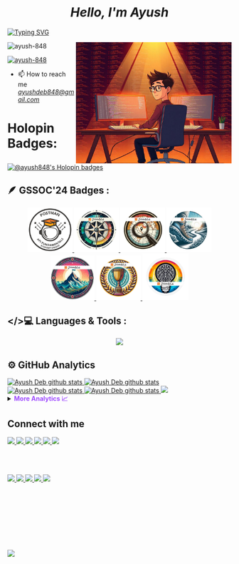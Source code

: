 
*<h1 align="center" > Hello, I'm Ayush </h1>*


[![Typing SVG](https://readme-typing-svg.demolab.com?font=Courier+New&size=50&pause=200&color=FEFAE0&center=true&vCenter=true&width=2000&height=100&lines=Hi+👋,+Nice+to+meet+you)](https://git.io/typing-svg)




<img src="./assets/image.jpeg" alt="Description of image" min-width="300px" max-width="300px" width="350px" align="right" />



<p align="left"> <img src="https://komarev.com/ghpvc/?username=ayush-848&label=Profile%20views&color=0e75b6&style=flat" alt="ayush-848" /> </p>

<p align="left"> <a href="https://github.com/ryo-ma/github-profile-trophy"><img src="https://github-profile-trophy.vercel.app/?username=ayush-848" alt="ayush-848" /></a> </p>

- 📫 How to reach me *ayushdeb848@gmail.com*
# Holopin Badges:
[![@ayush848's Holopin badges](https://holopin.me/ayush848)](https://holopin.io/@ayush848)

## 🪶 GSSOC'24 Badges :
<div style='display:flex; align-items:center; gap: 10px;' align='center'><a href="https://gssoc.girlscript.tech/leaderboard">
<img src="https://raw.githubusercontent.com/girlscript/gssoc-website-new/main/public/badges/postman.png" width="100px" height="100px" />
  <img src="https://github.com/girlscript/gssoc-website-new/blob/main/public/badges/1.png" width="100px" height="100px" />
  <img src="https://github.com/girlscript/gssoc-website-new/blob/main/public/badges/2.png" width="100px" height="100px" />
  <img src="https://github.com/girlscript/gssoc-website-new/blob/main/public/badges/3.png" width="100px" height="100px" />
  <img src="https://github.com/girlscript/gssoc-website-new/blob/main/public/badges/4.png" width="100px" height="100px" />
  <img src="https://github.com/girlscript/gssoc-website-new/blob/main/public/badges/5.png" width="100px" height="100px" />
  <img src="https://github.com/girlscript/gssoc-website-new/blob/main/public/badges/6.png" width="105px" height="105px" /></a>
</div>

## </>💻 Languages & Tools :
<p align="center">
  <a href="https://skillicons.dev">
    <img src="https://skillicons.dev/icons?i=react,nextjs,tailwind,nodejs,express,js,bootstrap,css,html,postman,npm,git,github,vercel,replit,idea&perline=8" />
  </a>
</p>


## ⚙️ GitHub Analytics
<a href="https://github.com/ayush-848">
  <img height="155em" src="http://github-profile-summary-cards.vercel.app/api/cards/profile-details?username=ayush-848&theme=midnight_purple" alt="Ayush Deb github stats" />
  <img height="155em" src="http://github-profile-summary-cards.vercel.app/api/cards/productive-time?username=ayush-848&theme=midnight_purple&utcOffset=8" alt="Ayush Deb github stats" />
  <img height="155em" src="http://github-profile-summary-cards.vercel.app/api/cards/repos-per-language?username=ayush-848&theme=midnight_purple" alt="Ayush Deb github stats" />
  <img height="155em" src="http://github-profile-summary-cards.vercel.app/api/cards/most-commit-language?username=ayush-848&theme=midnight_purple" alt="Ayush Deb github stats" />
  <img height="160em" src="http://github-profile-summary-cards.vercel.app/api/cards/stats?username=ayush-848&theme=midnight_purple" />
</a>
<details>
</br>
  <summary>
    <span style="cursor: pointer; color: #9f4bff; font-weight: bold; font-size: 14px;">
       More Analytics 📈
    </br>
    </span>
  </summary>
  
  <img height="150em" src="https://cheesits456-readme-stats.vercel.app/api?username=ayush-848&show_icons=true&count_private=true&theme=midnight-purple" alt="ayush-848" />
  <img height="150em" src="https://github-readme-streak-stats.herokuapp.com/?user=ayush-848&theme=midnight-purple" alt="ayush-848" />
</details>



## Connect with me
<a href="mailto:ayushdeb848@gmail.com">
  <img src="https://img.shields.io/badge/Gmail-D14836?style=for-the-badge&logo=gmail&logoColor=white">
</a>
<a href="https://dev.to/ayush848">
  <img src="https://img.shields.io/badge/dev.to-0A0A0A?style=for-the-badge&logo=devdotto&logoColor=white">
</a><a href="https://medium.com/@ayushdeb848">
  <img src="https://img.shields.io/badge/Medium-12100E?style=for-the-badge&logo=medium&logoColor=white">
</a><a href="">
  <img src="https://img.shields.io/badge/Slack-4A154B?style=for-the-badge&logo=slack&logoColor=white">
</a><a href="">
  <img src="https://img.shields.io/badge/Discord-5865F2?style=for-the-badge&logo=discord&logoColor=white">
</a>
<a href="">
  <img src="https://img.shields.io/badge/LinkedIn-0077B5?style=for-the-badge&logo=linkedin&logoColor=white">
</a>

</br></br></br>
<a href="https://www.hackerrank.com/profile/ayushdeb848">
  <img src="https://img.shields.io/badge/-Hackerrank-2EC866?style=for-the-badge&logo=HackerRank&logoColor=white">
</a><a href="https://leetcode.com/u/ayushdeb2003/">
  <img src="https://img.shields.io/badge/-LeetCode-FFA116?style=for-the-badge&logo=LeetCode&logoColor=black">
</a><a href="https://x.com/AyushDe79780500">
  <img src="https://img.shields.io/badge/Twitter-1DA1F2?style=for-the-badge&logo=twitter&logoColor=white">
</a><a href="https://www.geeksforgeeks.org/user/ayush_deb/">
  <img src="https://img.shields.io/badge/GeeksforGeeks-%230F9D58.svg?&style=for-the-badge&logo=GeeksforGeeks&logoColor=white">
</a>
<a href="https://codolio.com/profile/ayush848">
  <img src="https://img.shields.io/badge/Codolio-%2320C997.svg?&style=for-the-badge&logo=Codolio&logoColor=white">
</a>

</br></br></br></br></br></br></br></br>
<img height="350em" src="https://github-readme-activity-graph.vercel.app/graph?username=ayush-848&theme=merko">


